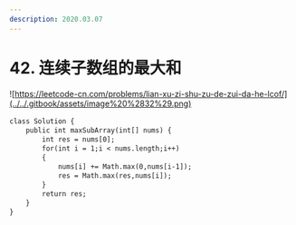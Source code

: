 ```yaml
---
description: 2020.03.07
---
```


# 42. 连续子数组的最大和

![https://leetcode-cn.com/problems/lian-xu-zi-shu-zu-de-zui-da-he-lcof/](../../.gitbook/assets/image%20%2832%29.png)

```text
class Solution {
    public int maxSubArray(int[] nums) {
        int res = nums[0];
        for(int i = 1;i < nums.length;i++)
        {
            nums[i] += Math.max(0,nums[i-1]);
            res = Math.max(res,nums[i]);
        }
        return res;
    }
}
```

